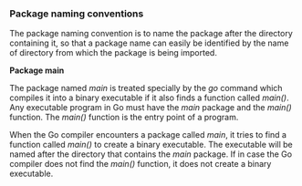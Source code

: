 ### Package naming conventions

The package naming convention is to name the package after the directory containing it, 
so that a package name can easily be identified by the name of directory from which the package is being imported.

**Package main**

The package named *main* is treated specially by the *go* command which compiles it into a binary executable if it also finds a function called *main()*. 
Any executable program in Go must have the *main* package and the *main()* function. The *main()* function is the entry point of a program.

When the Go compiler encounters a package called *main*, it tries to find a function called *main()* to create a binary executable. 
The executable will be named after the directory that contains the *main* package.
If in case the Go compiler does not find the *main()* function, it does not create a binary executable.



